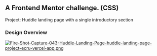 ## A Frontend Mentor challenge. (CSS)
Project: Huddle landing page with a single introductory section

### Design Overview
[![Fire-Shot-Capture-043-Huddle-Landing-Page-huddle-landing-page-project-ecru-vercel-app.png](https://i.postimg.cc/8k6cKMFs/Fire-Shot-Capture-043-Huddle-Landing-Page-huddle-landing-page-project-ecru-vercel-app.png)](https://postimg.cc/bdqqdG9j)
